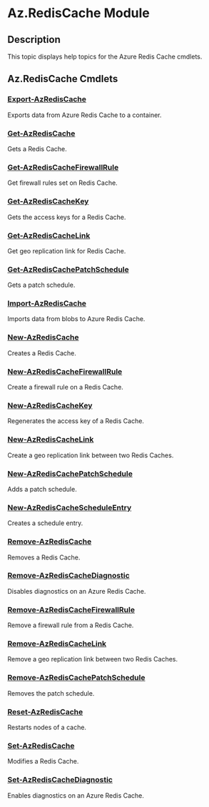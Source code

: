 ﻿---
Module Name: Az.RedisCache
Module Guid: 820628d7-6938-488a-8760-43373a5ffce6
Download Help Link: https://docs.microsoft.com/powershell/module/az.rediscache
Help Version: 4.1.2.0
Locale: en-US
---

# Az.RedisCache Module
## Description
This topic displays help topics for the Azure Redis Cache cmdlets.

## Az.RedisCache Cmdlets
### [Export-AzRedisCache](Export-AzRedisCache.md)
Exports data from Azure Redis Cache to a container.

### [Get-AzRedisCache](Get-AzRedisCache.md)
Gets a Redis Cache.

### [Get-AzRedisCacheFirewallRule](Get-AzRedisCacheFirewallRule.md)
Get firewall rules set on Redis Cache.

### [Get-AzRedisCacheKey](Get-AzRedisCacheKey.md)
Gets the access keys for a Redis Cache.

### [Get-AzRedisCacheLink](Get-AzRedisCacheLink.md)
Get geo replication link for Redis Cache.

### [Get-AzRedisCachePatchSchedule](Get-AzRedisCachePatchSchedule.md)
Gets a patch schedule.

### [Import-AzRedisCache](Import-AzRedisCache.md)
Imports data from blobs to Azure Redis Cache.

### [New-AzRedisCache](New-AzRedisCache.md)
Creates a Redis Cache.

### [New-AzRedisCacheFirewallRule](New-AzRedisCacheFirewallRule.md)
Create a firewall rule on a Redis Cache.

### [New-AzRedisCacheKey](New-AzRedisCacheKey.md)
Regenerates the access key of a Redis Cache.

### [New-AzRedisCacheLink](New-AzRedisCacheLink.md)
Create a geo replication link between two Redis Caches.

### [New-AzRedisCachePatchSchedule](New-AzRedisCachePatchSchedule.md)
Adds a patch schedule.

### [New-AzRedisCacheScheduleEntry](New-AzRedisCacheScheduleEntry.md)
Creates a schedule entry.

### [Remove-AzRedisCache](Remove-AzRedisCache.md)
Removes a Redis Cache.

### [Remove-AzRedisCacheDiagnostic](Remove-AzRedisCacheDiagnostic.md)
Disables diagnostics on an Azure Redis Cache.

### [Remove-AzRedisCacheFirewallRule](Remove-AzRedisCacheFirewallRule.md)
Remove a firewall rule from a Redis Cache.

### [Remove-AzRedisCacheLink](Remove-AzRedisCacheLink.md)
Remove a geo replication link between two Redis Caches.

### [Remove-AzRedisCachePatchSchedule](Remove-AzRedisCachePatchSchedule.md)
Removes the patch schedule.

### [Reset-AzRedisCache](Reset-AzRedisCache.md)
Restarts nodes of a cache.

### [Set-AzRedisCache](Set-AzRedisCache.md)
Modifies a Redis Cache.

### [Set-AzRedisCacheDiagnostic](Set-AzRedisCacheDiagnostic.md)
Enables diagnostics on an Azure Redis Cache.

